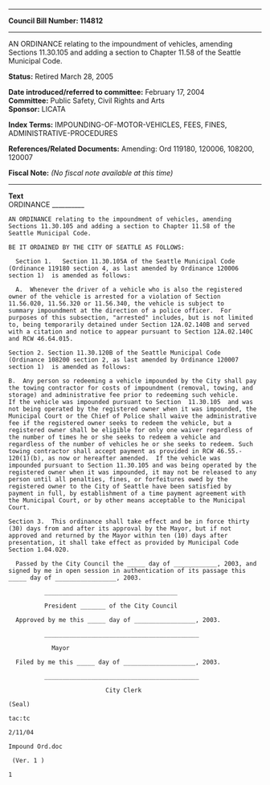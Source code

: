 * * * * *  
  
**Council Bill Number: [](#h0)[](#h2)114812**  
  
* * * * *  
  
AN ORDINANCE relating to the impoundment of vehicles, amending Sections 11.30.105 and adding a section to Chapter 11.58 of the Seattle Municipal Code.  
  
**Status:** Retired March 28, 2005   
  
**Date introduced/referred to committee:** February 17, 2004   
**Committee:** Public Safety, Civil Rights and Arts   
**Sponsor:** LICATA   
  
**Index Terms:** IMPOUNDING-OF-MOTOR-VEHICLES, FEES, FINES, ADMINISTRATIVE-PROCEDURES  
  
**References/Related Documents:** Amending: Ord 119180, 120006, 108200, 120007  
  
**Fiscal Note:** *(No fiscal note available at this time)*  
  
* * * * *  
  
**Text**  
    ORDINANCE __________  
  
    AN ORDINANCE relating to the impoundment of vehicles, amending  
    Sections 11.30.105 and adding a section to Chapter 11.58 of the  
    Seattle Municipal Code.  
  
    BE IT ORDAINED BY THE CITY OF SEATTLE AS FOLLOWS:  
  
      Section 1.   Section 11.30.105A of the Seattle Municipal Code  
    (Ordinance 119180 section 4, as last amended by Ordinance 120006  
    section 1)  is amended as follows:  
  
      A.  Whenever the driver of a vehicle who is also the registered  
    owner of the vehicle is arrested for a violation of Section   
    11.56.020, 11.56.320 or 11.56.340, the vehicle is subject to   
    summary impoundment at the direction of a police officer.  For  
    purposes of this subsection, "arrested" includes, but is not limited  
    to, being temporarily detained under Section 12A.02.140B and served  
    with a citation and notice to appear pursuant to Section 12A.02.140C  
    and RCW 46.64.015.  
  
    Section 2. Section 11.30.120B of the Seattle Municipal Code  
    (Ordinance 108200 section 2, as last amended by Ordinance 120007  
    section 1)  is amended as follows:  
  
    B.  Any person so redeeming a vehicle impounded by the City shall pay  
    the towing contractor for costs of impoundment (removal, towing, and  
    storage) and administrative fee prior to redeeming such vehicle.    
    If the vehicle was impounded pursuant to Section  11.30.105  and was  
    not being operated by the registered owner when it was impounded, the  
    Municipal Court or the Chief of Police shall waive the administrative  
    fee if the registered owner seeks to redeem the vehicle, but a  
    registered owner shall be eligible for only one waiver regardless of  
    the number of times he or she seeks to redeem a vehicle and  
    regardless of the number of vehicles he or she seeks to redeem. Such  
    towing contractor shall accept payment as provided in RCW 46.55.-  
    120(1)(b), as now or hereafter amended.  If the vehicle was  
    impounded pursuant to Section 11.30.105 and was being operated by the  
    registered owner when it was impounded, it may not be released to any  
    person until all penalties, fines, or forfeitures owed by the  
    registered owner to the City of Seattle have been satisfied by  
    payment in full, by establishment of a time payment agreement with  
    the Municipal Court, or by other means acceptable to the Municipal  
    Court.  
  
    Section 3.  This ordinance shall take effect and be in force thirty  
    (30) days from and after its approval by the Mayor, but if not  
    approved and returned by the Mayor within ten (10) days after  
    presentation, it shall take effect as provided by Municipal Code  
    Section 1.04.020.  
  
      Passed by the City Council the _____ day of ____________, 2003, and  
    signed by me in open session in authentication of its passage this  
    _____ day of _________________, 2003.  
  
              _____________________________________  
  
              President _______ of the City Council  
  
      Approved by me this _____ day of _________________, 2003.  
  
              ___________________________________________  
  
                Mayor  
  
      Filed by me this _____ day of ____________________, 2003.  
  
              ___________________________________________  
  
                               City Clerk  
  
    (Seal)  
  
    tac:tc  
  
    2/11/04  
  
    Impound Ord.doc  
  
     (Ver. 1 )  
  
    1  
